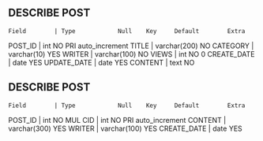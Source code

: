## DESCRIBE POST
```
Field        | Type            Null    Key     Default        Extra
```          
POST_ID      | int             NO      PRI                    auto_increment
TITLE        | varchar(200)    NO
CATEGORY     | varchar(10)     YES
WRITER       | varchar(100)    NO
VIEWS        | int             NO                0
CREATE_DATE  | date            YES
UPDATE_DATE  | date            YES
CONTENT      | text            NO


## DESCRIBE POST
```
Field        | Type            Null    Key     Default        Extra
```
POST_ID      | int             NO      MUL
CID          | int             NO      PRI                    auto_increment
CONTENT      | varchar(300)    YES
WRITER       | varchar(100)    YES
CREATE_DATE  | date            YES
